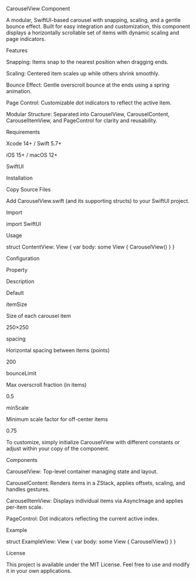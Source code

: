 CarouselView Component

A modular, SwiftUI-based carousel with snapping, scaling, and a gentle bounce effect. Built for easy integration and customization, this component displays a horizontally scrollable set of items with dynamic scaling and page indicators.

Features

Snapping: Items snap to the nearest position when dragging ends.

Scaling: Centered item scales up while others shrink smoothly.

Bounce Effect: Gentle overscroll bounce at the ends using a spring animation.

Page Control: Customizable dot indicators to reflect the active item.

Modular Structure: Separated into CarouselView, CarouselContent, CarouselItemView, and PageControl for clarity and reusability.

Requirements

Xcode 14+ / Swift 5.7+

iOS 15+ / macOS 12+

SwiftUI

Installation

Copy Source Files

Add CarouselView.swift (and its supporting structs) to your SwiftUI project.

Import

import SwiftUI

Usage

struct ContentView: View {
    var body: some View {
        CarouselView()
    }
}

Configuration

Property

Description

Default

itemSize

Size of each carousel item

250×250

spacing

Horizontal spacing between items (points)

200

bounceLimit

Max overscroll fraction (in items)

0.5

minScale

Minimum scale factor for off-center items

0.75

To customize, simply initialize CarouselView with different constants or adjust within your copy of the component.

Components

CarouselView: Top-level container managing state and layout.

CarouselContent: Renders items in a ZStack, applies offsets, scaling, and handles gestures.

CarouselItemView: Displays individual items via AsyncImage and applies per-item scale.

PageControl: Dot indicators reflecting the current active index.

Example

struct ExampleView: View {
    var body: some View {
        CarouselView()
    }
}

License

This project is available under the MIT License. Feel free to use and modify it in your own applications.
